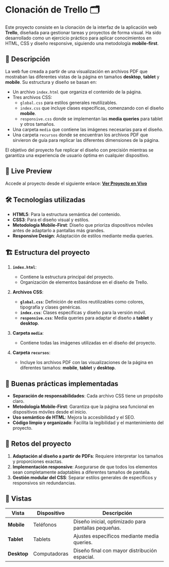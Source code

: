 # Clonación de Trello 🗂️

Este proyecto consiste en la clonación de la interfaz de la aplicación web **Trello**, diseñada para gestionar tareas y proyectos de forma visual. Ha sido desarrollado como un ejercicio práctico para aplicar conocimientos en HTML, CSS y diseño responsive, siguiendo una metodología **mobile-first**.

## 📄 Descripción

La web fue creada a partir de una visualización en archivos PDF que mostraban las diferentes vistas de la página en tamaños **desktop**, **tablet** y **mobile**. Su estructura y diseño se basan en:

- Un archivo `index.html` que organiza el contenido de la página.
- Tres archivos CSS:
  - `global.css` para estilos generales reutilizables.
  - `index.css` que incluye clases específicas, comenzando con el diseño **mobile**.
  - `responsive.css` donde se implementan las **media queries** para tablet y otros tamaños.
- Una carpeta `media` que contiene las imágenes necesarias para el diseño.
- Una carpeta `recursos` donde se encuentran los archivos PDF que sirvieron de guía para replicar las diferentes dimensiones de la página.

El objetivo del proyecto fue replicar el diseño con precisión mientras se garantiza una experiencia de usuario óptima en cualquier dispositivo.

## 🚀 Live Preview

Accede al proyecto desde el siguiente enlace: **[Ver Proyecto en Vivo](https://trello-website-clone.netlify.app)**

## 🛠️ Tecnologías utilizadas

- **HTML5**: Para la estructura semántica del contenido.
- **CSS3**: Para el diseño visual y estilos.
- **Metodología Mobile-First**: Diseño que prioriza dispositivos móviles antes de adaptarlo a pantallas más grandes.
- **Responsive Design**: Adaptación de estilos mediante media queries.

## 🏗️ Estructura del proyecto

1. **`index.html`**:
   - Contiene la estructura principal del proyecto.
   - Organización de elementos basándose en el diseño de Trello.

2. **Archivos CSS**:
   - **`global.css`**: Definición de estilos reutilizables como colores, tipografía y clases genéricas.
   - **`index.css`**: Clases específicas y diseño para la versión móvil.
   - **`responsive.css`**: Media queries para adaptar el diseño a **tablet** y **desktop**.

3. **Carpeta `media`**:
   - Contiene todas las imágenes utilizadas en el diseño del proyecto.

4. **Carpeta `recursos`**:
   - Incluye los archivos PDF con las visualizaciones de la página en diferentes tamaños: **mobile**, **tablet** y **desktop**.

## 🌟 Buenas prácticas implementadas

- **Separación de responsabilidades**: Cada archivo CSS tiene un propósito claro.
- **Metodología Mobile-First**: Garantiza que la página sea funcional en dispositivos móviles desde el inicio.
- **Uso semántico de HTML**: Mejora la accesibilidad y el SEO.
- **Código limpio y organizado**: Facilita la legibilidad y el mantenimiento del proyecto.

## 📐 Retos del proyecto

1. **Adaptación al diseño a partir de PDFs**: Requiere interpretar los tamaños y proporciones exactas.
2. **Implementación responsive**: Asegurarse de que todos los elementos sean completamente adaptables a diferentes tamaños de pantalla.
3. **Gestión modular del CSS**: Separar estilos generales de específicos y responsivos sin redundancias.

## 📸 Vistas

| Vista            | Dispositivo | Descripción                                        |
|-------------------|-------------|----------------------------------------------------|
| **Mobile**        | Teléfonos   | Diseño inicial, optimizado para pantallas pequeñas.|
| **Tablet**        | Tablets     | Ajustes específicos mediante media queries.        |
| **Desktop**       | Computadoras| Diseño final con mayor distribución espacial.      |